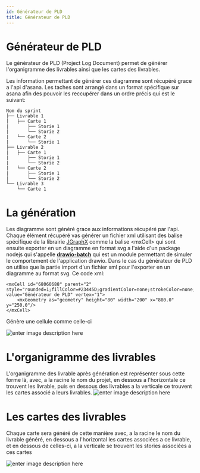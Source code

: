 ```yaml
---
id: Générateur de PLD
title: Générateur de PLD
---
```

# Générateur de PLD

Le générateur de PLD (Project Log Document) permet de générer l'organigramme des livrables ainsi que les cartes des livrables.

Les information permettant de générer ces diagramme sont récupéré grace a l'api d'asana. Les taches sont arrangé dans un format spécifique sur asana afin des pouvoir les reccupérer dans un ordre précis qui est le suivant:
````
Nom du sprint
├── Livrable 1
|   ├── Carte 1
|       ├── Storie 1
|       └── Storie 2
|   └── Carte 2
|       └── Storie 1
├── Livrable 2
|   ├── Carte 1
|       ├── Storie 1
|       └── Storie 2
|   └── Carte 2
|       ├── Storie 1
|       └── Storie 2
└── Livrable 3
	└── Carte 1
````

# La génération

Les diagramme sont généré grace aux informations récupéré par l'api. Chaque élément récupéré vas générer un fichier xml utilisant des balise spécifique de la librairie [JGraphX](https://www.jgraph.com/) comme la balise \<mxCell> qui sont ensuite exporter en un diagramme en format svg a l'aide d'un package nodejs qui s'appelle **[drawio-batch](https://github.com/languitar/drawio-batch)** qui est un module permettant de simuler le comportement de l'application drawio. Dans le cas du générateur de PLD on utilise que la partie import d'un fichier xml pour l'exporter en un diagramme au format svg.
Ce code xml:

    <mxCell id="68060688" parent="2" style="rounded=1;fillColor=#23445D;gradientColor=none;strokeColor=none;fontColor=#FFFFFF;fontStyle=1;fontFamily=Montserrat;whiteSpace=wrap;fontSize=15" value="Générateur de PLD" vertex="1">  
		<mxGeometry as="geometry" height="80" width="200" x="880.0" y="250.0"/> 
	</mxCell>
Génère une cellule comme celle-ci

![enter image description here](https://lh3.googleusercontent.com/WjFq-Yf6hPcwJ70jk632rnmw_i3JhO7ETAHP0wfg4GowEiq5ibDQgqtioMpxTpUQqw70oz62ru9y)

# L'organigramme des livrables

L'organigramme des livrable après génération est représenter sous cette forme là, avec, a la racine le nom du projet, en dessous a l'horizontale ce trouvent les livrable, puis en dessous des livrables a la verticale ce trouvent les cartes associé a leurs livrables. 
![enter image description here](https://lh3.googleusercontent.com/ad9XQLEZ8xdxyp41MUh1nD__DT55yYegbDqF_rcZShahOCzcfc-wc9VOkH886ekH3czcFB7QuSkR)

# Les cartes des livrables

Chaque carte sera généré de cette manière avec, a la racine le nom du livrable généré, en dessous a l'horizontal les cartes associées a ce livrable, et en dessous de celles-ci, a la verticale se trouvent les stories associées a ces cartes

![enter image description here](https://lh3.googleusercontent.com/dZciWd66c4ehIlAYBbfCaawfOuDpccupQoZuT0f0kIwIBoeDi1QhQL1N6UU2OV9xmgC6z1f_-KAv)

